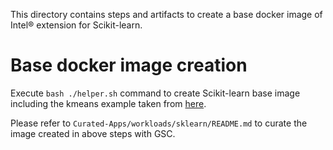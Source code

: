 This directory contains steps and artifacts to create a base docker image of Intel® extension
for Scikit-learn.

# Base docker image creation

Execute `bash ./helper.sh` command to create Scikit-learn base image including the kmeans example
taken from [here](https://intel.github.io/scikit-learn-intelex/).

Please refer to `Curated-Apps/workloads/sklearn/README.md` to curate the image created in above
steps with GSC.
